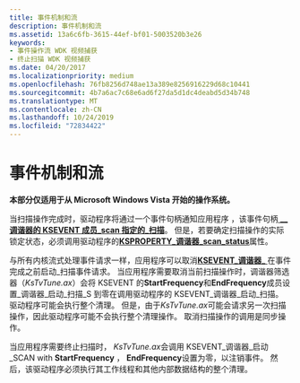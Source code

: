 ```yaml
---
title: 事件机制和流
description: 事件机制和流
ms.assetid: 13a6c6fb-3615-44ef-bf01-5003520b3e26
keywords:
- 事件操作流 WDK 视频捕获
- 终止扫描 WDK 视频捕获
ms.date: 04/20/2017
ms.localizationpriority: medium
ms.openlocfilehash: 76fb8256d748ae13a389e8256916229d68c10441
ms.sourcegitcommit: 4b7a6ac7c68e6ad6f27da5d1dc4deabd5d34b748
ms.translationtype: MT
ms.contentlocale: zh-CN
ms.lasthandoff: 10/24/2019
ms.locfileid: "72834422"
---
```

# <a name="event-mechanism-and-flow"></a>事件机制和流


**本部分仅适用于从 Microsoft Windows Vista 开始的操作系统。**

当扫描操作完成时，驱动程序将通过一个事件句柄通知应用程序 ，该事件句柄[ **\_\_调谐器的 KSEVENT 成员\_scan 指定的\_扫描**](https://docs.microsoft.com/windows-hardware/drivers/ddi/ksmedia/ns-ksmedia-ksevent_tuner_initiate_scan_s)。 但是，若要确定扫描操作的实际锁定状态，必须调用驱动程序的[**KSPROPERTY\_调谐器\_scan\_status**](https://docs.microsoft.com/windows-hardware/drivers/stream/ksproperty-tuner-scan-status)属性。

与所有内核流式处理事件请求一样，应用程序可以取消[**KSEVENT\_调谐器\_** ](https://docs.microsoft.com/windows-hardware/drivers/stream/ksevent-tuner-initiate-scan)在事件完成之前启动\_扫描事件请求。 当应用程序需要取消当前扫描操作时，调谐器筛选器（*KsTvTune.ax*）会将 KSEVENT 的**StartFrequency**和**EndFrequency**成员设置\_调谐器\_启动\_扫描\_S 到零在调用驱动程序的 KSEVENT\_调谐器\_启动\_扫描。 驱动程序可能会执行整个清理。 但是，由于*KsTvTune.ax*可能会请求另一次扫描操作，因此驱动程序可能不会执行整个清理操作。 取消扫描操作的调用是同步操作。

当应用程序需要终止扫描时， *KsTvTune.ax*会调用 KSEVENT\_调谐器\_启动\_SCAN with **StartFrequency** ， **EndFrequency**设置为零，以注销事件。 然后，该驱动程序必须执行其工作线程和其他内部数据结构的整个清理。

 

 




